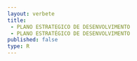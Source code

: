 ```yaml
---
layout: verbete
title:
 - PLANO ESTRATEGICO DE DESENVOLVIMENTO
 - PLANO ESTRATÉGICO DE DESENVOLVIMENTO
published: false
type: R
---
```


